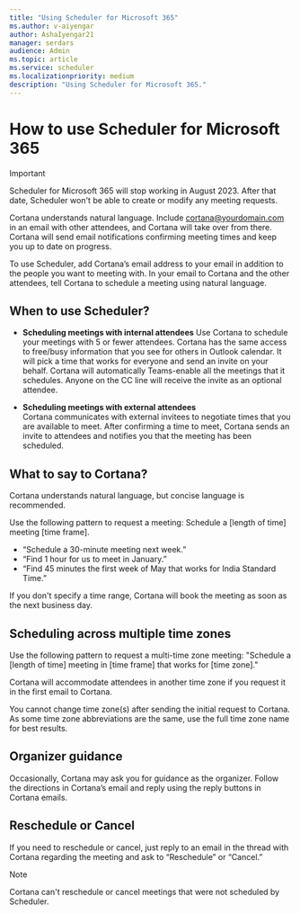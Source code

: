 ```yaml
---
title: "Using Scheduler for Microsoft 365"
ms.author: v-aiyengar
author: AshaIyengar21
manager: serdars
audience: Admin
ms.topic: article
ms.service: scheduler
ms.localizationpriority: medium
description: "Using Scheduler for Microsoft 365."
---
```

# How to use Scheduler for Microsoft 365

> [!IMPORTANT]
> Scheduler for Microsoft 365 will stop working in August 2023. After that date, Scheduler won't be able to create or modify any meeting requests.

Cortana understands natural language. Include cortana@yourdomain.com in an email with other attendees, and Cortana will take over from there. Cortana will send email notifications confirming meeting times and keep you up to date on progress.

To use Scheduler, add Cortana’s email address to your email in addition to the people you want to meeting with. In your email to Cortana and the other attendees, tell Cortana to schedule a meeting using natural language.  

## When to use Scheduler?

- **Scheduling meetings with internal attendees** 
Use Cortana to schedule your meetings with 5 or fewer attendees. Cortana has the same access to free/busy information that you see for others in Outlook calendar. It will pick a time that works for everyone and send an invite on your behalf. Cortana will automatically Teams-enable all the meetings that it schedules. Anyone on the CC line will receive the invite as an optional attendee.  

- **Scheduling meetings with external attendees**  
Cortana communicates with external invitees to negotiate times that you are available to meet. After confirming a time to meet, Cortana sends an invite to attendees and notifies you that the meeting has been scheduled.

## What to say to Cortana?

Cortana understands natural language, but concise language is recommended. 

Use the following pattern to request a meeting: Schedule a [length of time] meeting [time frame].  

- “Schedule a 30-minute meeting next week.”  
- “Find 1 hour for us to meet in January.” 
- “Find 45 minutes the first week of May that works for India Standard Time.” 

If you don't specify a time range, Cortana will book the meeting as soon as the next business day.

## Scheduling across multiple time zones

Use the following pattern to request a multi-time zone meeting:
"Schedule a [length of time] meeting in [time frame] that works for [time zone]." 

Cortana will accommodate attendees in another time zone if you request it in the first email to Cortana.  

You cannot change time zone(s) after sending the initial request to Cortana. As some time zone abbreviations are the same, use the full time zone name for best results.  

## Organizer guidance

Occasionally, Cortana may ask you for guidance as the organizer. Follow the directions in Cortana’s email and reply using the reply buttons in Cortana emails.

## Reschedule or Cancel

If you need to reschedule or cancel, just reply to an email in the thread with Cortana regarding the meeting and ask to “Reschedule” or “Cancel.” 

> [!NOTE]
> Cortana can't reschedule or cancel meetings that were not scheduled by Scheduler.  
